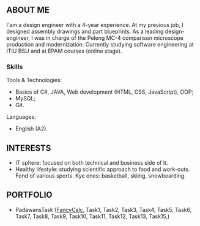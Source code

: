 ## ABOUT ME

I'am a design engineer with a 4-year experience. At my previous job, I designed assembly drawings and part blueprints. As a leading design-engineer, I was in charge of the Peleng MC-4 comparison microscope production and modernization. Currently studying software engineering at ITIU BSU and at EPAM courses (online stage). 

### Skills

Tools & Technologies: 
- Basics of C#, JAVA, Web development (HTML, CSS, JavaScript), OOP;
- MySQL;
- Git.

Languages:
- English (A2).

## INTERESTS
 
- IT sphere: focused on both technical and business side of it.
- Healthy lifestyle: studying scientific approach to food and work-outs. Fond of various sports. Kye ones: basketball, skiing, snowboarding.  

## PORTFOLIO

- PadawansTask ([FancyCalc](https://github.com/AGoravskiy/FancyCalc), Task1, Task2, Task3, Task4, Task5, Task6, Task7, Task8, Task9, Task10, Task11, Task12, Task13, Task15,)

